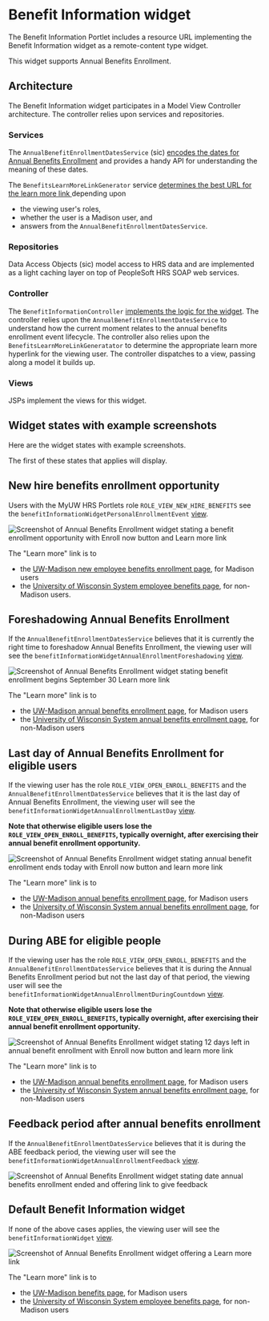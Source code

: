 # Benefit Information widget

The Benefit Information Portlet includes
a resource URL
implementing the Benefit Information widget
as a remote-content type widget.

This widget supports Annual Benefits Enrollment.

## Architecture

The Benefit Information widget participates in a Model View Controller
architecture. The controller relies upon services and repositories.

### Services

The `AnnualBenefitEnrollmentDatesService` (sic)
[encodes the dates for Annual Benefits Enrollment][AnnualBenefitEnrollmentDatesService]
and provides a handy API for understanding the meaning of these dates.

The `BenefitsLearnMoreLinkGenerator` service
[determines the best URL for the learn more link ][BenefitsLearnMoreLinkGenerator]
depending upon

+ the viewing user's roles,
+ whether the user is a Madison user, and
+ answers from the `AnnualBenefitEnrollmentDatesService`.

### Repositories

Data Access Objects (sic) model access to HRS data and
are implemented as a light caching layer on top of
PeopleSoft HRS SOAP web services.

### Controller

The `BenefitInformationController` [implements the logic for the widget][BenefitInformationController benefitInformationWidget method].
The controller relies upon the `AnnualBenefitEnrollmentDatesService`
to understand how the current moment relates to the annual benefits enrollment
event lifecycle.
The controller also relies upon the `BenefitsLearnMoreLinkGeneratator` to
determine the appropriate learn more hyperlink for the viewing user.
The controller dispatches to a view, passing along a model it builds up.

### Views

JSPs implement the views for this widget.

## Widget states with example screenshots

Here are the widget states with example screenshots.

The first of these states that applies will display.

## New hire benefits enrollment opportunity

Users with the MyUW HRS Portlets role `ROLE_VIEW_NEW_HIRE_BENEFITS`
see the `benefitInformationWidgetPersonalEnrollmentEvent`
[view][benefitInformationWidgetPersonalEnrollmentEvent JSP].

![Screenshot of Annual Benefits Enrollment widget stating a benefit enrollment opportunity with Enroll now button and Learn more link](./benefit-information-widget-personal-enrollment-event.png)

The "Learn more" link is to

+ the [UW-Madison new employee benefits enrollment page][], for Madison users
+ the [University of Wisconsin System employee benefits page][], for non-Madison users.

## Foreshadowing Annual Benefits Enrollment

If the `AnnualBenefitEnrollmentDatesService` believes that it is currently the
right time to foreshadow Annual Benefits Enrollment,
the viewing user will see
the `benefitInformationWidgetAnnualEnrollmentForeshadowing`
[view][benefitInformationWidgetAnnualEnrollmentForeshadowing JSP].

![Screenshot of Annual Benefits Enrollment widget stating benefit enrollment begins September 30 Learn more link](./benefit-information-widget-abe-foreshadowing.png)

The "Learn more" link is to

+ the [UW-Madison annual benefits enrollment page][], for Madison users
+ the [University of Wisconsin System annual benefits enrollment page][], for non-Madison users

## Last day of Annual Benefits Enrollment for eligible users

If the viewing user has the role `ROLE_VIEW_OPEN_ENROLL_BENEFITS`
and the `AnnualBenefitEnrollmentDatesService` believes that it is the last day
of Annual Benefits Enrollment,
the viewing user will see
the `benefitInformationWidgetAnnualEnrollmentLastDay`
[view][benefitInformationWidgetAnnualEnrollmentLastDay JSP].

**Note that otherwise eligible users lose the `ROLE_VIEW_OPEN_ENROLL_BENEFITS`,
typically overnight, after exercising their annual benefit enrollment
opportunity.**

![Screenshot of Annual Benefits Enrollment widget stating annual benefit enrollment ends today with Enroll now button and learn more link](./benefit-info-widget-abe-last-day.png)

The "Learn more" link is to

+ the [UW-Madison annual benefits enrollment page][], for Madison users
+ the [University of Wisconsin System annual benefits enrollment page][], for non-Madison users

## During ABE for eligible people

If the viewing user has the role `ROLE_VIEW_OPEN_ENROLL_BENEFITS`
and the `AnnualBenefitEnrollmentDatesService` believes that it is during the
Annual Benefits Enrollment period but not the last day of that period,
the viewing user will see
the `benefitInformationWidgetAnnualEnrollmentDuringCountdown`
[view][benefitInformationWidgetAnnualEnrollmentDuringCountdown JSP].

**Note that otherwise eligible users lose the `ROLE_VIEW_OPEN_ENROLL_BENEFITS`,
typically overnight, after exercising their annual benefit enrollment
opportunity.**

![Screenshot of Annual Benefits Enrollment widget stating 12 days left in annual benefit enrollment with Enroll now button and learn more link](./benefit-info-widget-abe-12-days-left.png)

The "Learn more" link is to

+ the [UW-Madison annual benefits enrollment page][], for Madison users
+ the [University of Wisconsin System annual benefits enrollment page][], for non-Madison users

## Feedback period after annual benefits enrollment

If the `AnnualBenefitEnrollmentDatesService` believes that it is during the
ABE feedback period, the viewing user will see
the `benefitInformationWidgetAnnualEnrollmentFeedback`
[view][benefitInformationWidgetAnnualEnrollmentFeedback JSP].

![Screenshot of Annual Benefits Enrollment widget stating date annual benefits enrollment ended and offering link to give feedback](./benefit-info-widget-abe-feedback.png)

## Default Benefit Information widget

If none of the above cases applies,
the viewing user will see
the `benefitInformationWidget`
[view][benefitInformationWidget JSP].

![Screenshot of Annual Benefits Enrollment widget offering a Learn more link](./benefit-info-widget-default.png)

The "Learn more" link is to

+ the [UW-Madison benefits page][], for Madison users
+ the [University of Wisconsin System employee benefits page][], for non-Madison users

[AnnualBenefitEnrollmentDatesService]: https://github.com/UW-Madison-DoIT/hrs-portlets/blob/uw-master/hrs-portlets-api/src/main/java/edu/wisc/hr/service/benefits/AnnualBenefitEnrollmentDatesService.java
[BenefitsLearnMoreLinkGenerator]: https://github.com/UW-Madison-DoIT/hrs-portlets/blob/uw-master/hrs-portlets-webapp/src/main/java/edu/wisc/portlet/hrs/web/benefits/BenefitsLearnMoreLinkGenerator.java
[BenefitInformationController benefitInformationWidget method]: https://github.com/UW-Madison-DoIT/hrs-portlets/blob/uw-master/hrs-portlets-webapp/src/main/java/edu/wisc/portlet/hrs/web/benefits/BenefitInformationController.java#L165

[benefitInformationWidgetPersonalEnrollmentEvent JSP]: https://github.com/UW-Madison-DoIT/hrs-portlets/blob/uw-master/hrs-portlets-webapp/src/main/webapp/WEB-INF/jsp/benefitInformationWidgetPersonalEnrollmentEvent.jsp
[UW-Madison new employee benefits enrollment page]: https://hr.wisc.edu/benefits/new-employee-benefits-enrollment/
[University of Wisconsin System employee benefits page]: https://www.wisconsin.edu/ohrwd/benefits/

[benefitInformationWidgetAnnualEnrollmentForeshadowing JSP]: https://github.com/UW-Madison-DoIT/hrs-portlets/blob/uw-master/hrs-portlets-webapp/src/main/webapp/WEB-INF/jsp/benefitInformationWidgetAnnualEnrollmentForeshadowing.jsp
[UW-Madison annual benefits enrollment page]: https://hr.wisc.edu/benefits/annual-benefits-enrollment/
[University of Wisconsin System annual benefits enrollment page]: https://www.wisconsin.edu/abe/

[benefitInformationWidgetAnnualEnrollmentLastDay JSP]: https://github.com/UW-Madison-DoIT/hrs-portlets/blob/uw-master/hrs-portlets-webapp/src/main/webapp/WEB-INF/jsp/benefitInformationWidgetAnnualEnrollmentLastDay.jsp
[benefitInformationWidgetAnnualEnrollmentDuringCountdown JSP]: https://github.com/UW-Madison-DoIT/hrs-portlets/blob/uw-master/hrs-portlets-webapp/src/main/webapp/WEB-INF/jsp/benefitInformationWidgetAnnualEnrollmentDuringCountdown.jsp
[benefitInformationWidgetAnnualEnrollmentFeedback JSP]: https://github.com/UW-Madison-DoIT/hrs-portlets/blob/uw-master/hrs-portlets-webapp/src/main/webapp/WEB-INF/jsp/benefitInformationWidgetAnnualEnrollmentFeedback.jsp

[benefitInformationWidget JSP]: https://github.com/UW-Madison-DoIT/hrs-portlets/blob/uw-master/hrs-portlets-webapp/src/main/webapp/WEB-INF/jsp/benefitInformationWidget.jsp
[UW-Madison benefits page]: http://benefits.wisc.edu/
